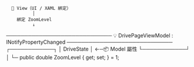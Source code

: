       🔄 View（UI / XAML 綁定）
              │
        綁定 ZoomLevel
              ↓
─────────────────────────────
  💡 DrivePageViewModel : INotifyPropertyChanged
─────────────────────────────
  ┌────────────┐
  │ DriveState │ ←─📦  Model 屬性
  └────────────┘
       │
       └─ public double ZoomLevel { get; set; } = 1;
